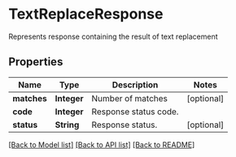 ﻿
# TextReplaceResponse
Represents response containing the result of text replacement

## Properties
Name | Type | Description | Notes
------------ | ------------- | ------------- | -------------
**matches** | **Integer** | Number of matches | [optional]
**code** | **Integer** | Response status code. | 
**status** | **String** | Response status. | [optional]


[[Back to Model list]](../../README.md#documentation-for-models) [[Back to API list]](../../README.md#documentation-for-api-endpoints) [[Back to README]](../../README.md)


